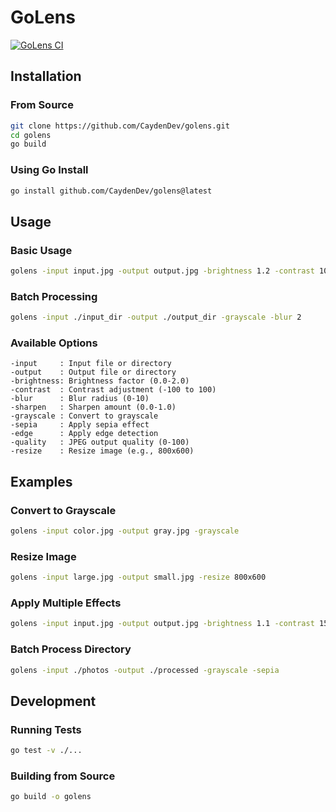 # GoLens

[![GoLens CI](https://github.com/CaydenDev/golens/actions/workflows/test.yml/badge.svg)](https://github.com/USER/golens/actions/workflows/test.yml)

## Installation

### From Source
```bash
git clone https://github.com/CaydenDev/golens.git
cd golens
go build
```

### Using Go Install
```bash
go install github.com/CaydenDev/golens@latest
```

## Usage

### Basic Usage
```bash
golens -input input.jpg -output output.jpg -brightness 1.2 -contrast 10
```

### Batch Processing
```bash
golens -input ./input_dir -output ./output_dir -grayscale -blur 2
```

### Available Options
```
-input     : Input file or directory
-output    : Output file or directory
-brightness: Brightness factor (0.0-2.0)
-contrast  : Contrast adjustment (-100 to 100)
-blur      : Blur radius (0-10)
-sharpen   : Sharpen amount (0.0-1.0)
-grayscale : Convert to grayscale
-sepia     : Apply sepia effect
-edge      : Apply edge detection
-quality   : JPEG output quality (0-100)
-resize    : Resize image (e.g., 800x600)
```

## Examples

### Convert to Grayscale
```bash
golens -input color.jpg -output gray.jpg -grayscale
```

### Resize Image
```bash
golens -input large.jpg -output small.jpg -resize 800x600
```

### Apply Multiple Effects
```bash
golens -input input.jpg -output output.jpg -brightness 1.1 -contrast 15 -blur 2
```

### Batch Process Directory
```bash
golens -input ./photos -output ./processed -grayscale -sepia
```

## Development

### Running Tests
```bash
go test -v ./...
```

### Building from Source
```bash
go build -o golens
```